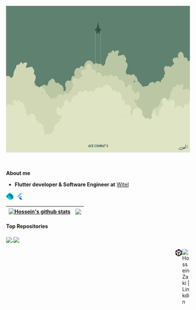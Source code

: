 <p align="center"><img width="1000" height="400" alt="Hello, I'm Hossien Zaki. I do open source!" src="./images/90066.jpg" /></p>

<br />

**About me**

- **Flutter developer & Software Engineer at** [Witel](https://witel.ir/)
 
<code><img height="20" alt="Dart" src="https://raw.githubusercontent.com/spidercod/spidercod/main/images/dart-logo-free-transparent-png.png"></code>
<code><img height="20" alt="Flutter" src="https://raw.githubusercontent.com/spidercod/spidercod/main/images/flutter5786.jpg"></code>

| <a href="https://github.com/spidercod/spidercod.git"><img align="center" src="https://github-spidercod.vercel.app/api?username=anuraghazra&show_icons=true&include_all_commits=true&theme=buefy&hide_border=true" alt="Hossein's github stats" /></a> | <a href="https://github.com/spidercod/spidercod.git"><img align="center" src="https://github-spidercod.vercel.app/api/top-langs/?username=anuraghazra&layout=compact&theme=buefy&hide_border=true" /></a> |
| -------------------------------------------------------------------------------------------------------------------------------------------------------------------------------------------------------------------------------------------------------- | ------------------------------------------------------------------------------------------------------------------------------------------------------------------------------------------------------------ |

#### Top Repositories

<a href="https://github.com/spidercod/spidercod.git">
  <img align="center" src="https://github-spidercod.vercel.app/api/pin/?username=anuraghazra&repo=github-spidercod&theme=buefy" />
</a>
<a href="https://github.com/anuraghazra/anuraghazra.github.io">
  <img align="center" src="https://github-spidercod.vercel.app/api/pin/?username=anuraghazra&repo=anuraghazra.github.io&theme=buefy" />
</a>

<br />
<br />

<a href="https://www.linkedin.com/in/hossein-z-3a0552234?utm_source=share&utm_campaign=share_via&utm_content=profile&utm_medium=android_app">
  <img align="right" alt="Hossein Zaki | Linkdin" width="21px" src="https://raw.githubusercontent.com/anuraghazra/anuraghazra/master/assets/twitter.svg" />
</a>
<a href="https://codesandbox.io/u/anuraghazra">
  <img align="right" alt="Anurag Hazra | CodeSandbox" width="20px" src="https://raw.githubusercontent.com/anuraghazra/anuraghazra/master/assets/codesandbox.svg" />
</a>
